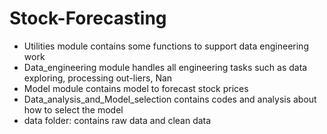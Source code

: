 # Stock-Forecasting
- Utilities module contains some functions to support data engineering work
- Data_engineering module handles all engineering tasks such as data exploring, processing out-liers, Nan
- Model module contains model to forecast stock prices
- Data_analysis_and_Model_selection contains codes and analysis about how to select the model
- data folder: contains raw data and clean data

